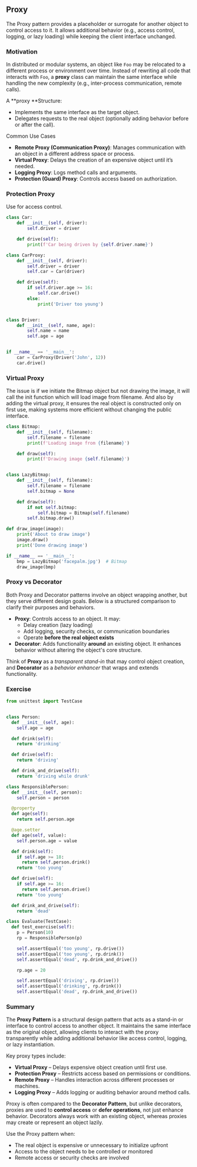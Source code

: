 ## Proxy

The Proxy pattern provides a placeholder or surrogate for another object to control access to it. It allows additional behavior (e.g., access control, logging, or lazy loading) while keeping the client interface unchanged.

### Motivation

In distributed or modular systems, an object like `Foo` may be relocated to a different process or environment over time. Instead of rewriting all code that interacts with `Foo`, a **proxy** class can maintain the same interface while handling the new complexity (e.g., inter-process communication, remote calls).

A **proxy **Structure:

- Implements the same interface as the target object.
- Delegates requests to the real object (optionally adding behavior before or after the call).

Common Use Cases

- **Remote Proxy (Communication Proxy)**: Manages communication with an object in a different address space or process.
- **Virtual Proxy**: Delays the creation of an expensive object until it’s needed.
- **Logging Proxy**: Logs method calls and arguments.
- **Protection (Guard) Proxy**: Controls access based on authorization.

### Protection Proxy

Use for access control.

```python
class Car:
    def __init__(self, driver):
        self.driver = driver

    def drive(self):
        print(f'Car being driven by {self.driver.name}')

class CarProxy:
    def __init__(self, driver):
        self.driver = driver
        self.car = Car(driver)

    def drive(self):
        if self.driver.age >= 16:
            self.car.drive()
        else:
            print('Driver too young')


class Driver:
    def __init__(self, name, age):
        self.name = name
        self.age = age


if __name__ == '__main__':
    car = CarProxy(Driver('John', 12))
    car.drive()
```

### Virtual Proxy

The issue is if we initiate the Bitmap object but not drawing the image, it will call the init function which will load image from filename. And also by adding the virtual proxy, it ensures the real object is constructed only on first use, making systems more efficient without changing the public interface.

```python
class Bitmap:
    def __init__(self, filename):
        self.filename = filename
        print(f'Loading image from {filename}')

    def draw(self):
        print(f'Drawing image {self.filename}')


class LazyBitmap:
    def __init__(self, filename):
        self.filename = filename
        self.bitmap = None

    def draw(self):
        if not self.bitmap:
            self.bitmap = Bitmap(self.filename)
        self.bitmap.draw()

def draw_image(image):
    print('About to draw image')
    image.draw()
    print('Done drawing image')

if __name__ == '__main__':
    bmp = LazyBitmap('facepalm.jpg')  # Bitmap
    draw_image(bmp)

```

### Proxy vs Decorator

Both Proxy and Decorator patterns involve an object wrapping another, but they serve different design goals. Below is a structured comparison to clarify their purposes and behaviors.

- **Proxy**: Controls access to an object. It may:
  - Delay creation (lazy loading)
  - Add logging, security checks, or communication boundaries
  - Operate **before the real object exists**
- **Decorator**: Adds functionality **around** an existing object. It enhances behavior without altering the object's core structure.

Think of **Proxy** as a *transparent stand-in* that may control object creation, and **Decorator** as a *behavior enhancer* that wraps and extends functionality.

### Exercise

```python
from unittest import TestCase


class Person:
  def __init__(self, age):
    self.age = age

  def drink(self):
    return 'drinking'

  def drive(self):
    return 'driving'

  def drink_and_drive(self):
    return 'driving while drunk'

class ResponsiblePerson:
  def __init__(self, person):
    self.person = person

  @property
  def age(self):
    return self.person.age

  @age.setter
  def age(self, value):
    self.person.age = value

  def drink(self):
    if self.age >= 18:
      return self.person.drink()
    return 'too young'

  def drive(self):
    if self.age >= 16:
      return self.person.drive()
    return 'too young'

  def drink_and_drive(self):
    return 'dead'

class Evaluate(TestCase):
  def test_exercise(self):
    p = Person(10)
    rp = ResponsiblePerson(p)

    self.assertEqual('too young', rp.drive())
    self.assertEqual('too young', rp.drink())
    self.assertEqual('dead', rp.drink_and_drive())

    rp.age = 20

    self.assertEqual('driving', rp.drive())
    self.assertEqual('drinking', rp.drink())
    self.assertEqual('dead', rp.drink_and_drive())
```

### Summary

The **Proxy Pattern** is a structural design pattern that acts as a stand-in or interface to control access to another object. It maintains the same interface as the original object, allowing clients to interact with the proxy transparently while adding additional behavior like access control, logging, or lazy instantiation.

Key proxy types include:

- **Virtual Proxy** – Delays expensive object creation until first use.
- **Protection Proxy** – Restricts access based on permissions or conditions.
- **Remote Proxy** – Handles interaction across different processes or machines.
- **Logging Proxy** – Adds logging or auditing behavior around method calls.

Proxy is often compared to the **Decorator Pattern**, but unlike decorators, proxies are used to **control access** or **defer operations**, not just enhance behavior. Decorators always work with an existing object, whereas proxies may create or represent an object lazily.

Use the Proxy pattern when:

- The real object is expensive or unnecessary to initialize upfront
- Access to the object needs to be controlled or monitored
- Remote access or security checks are involved